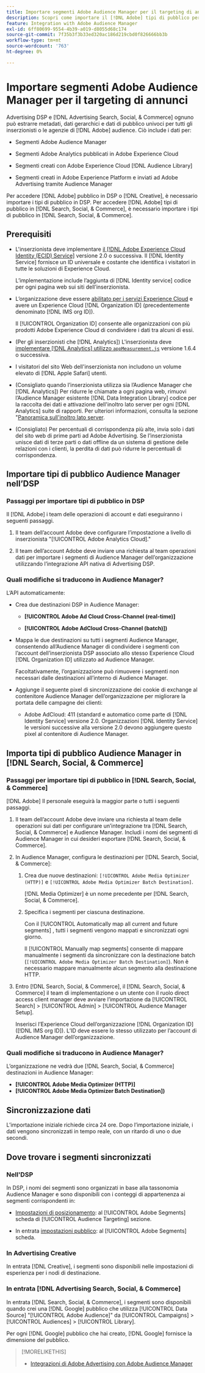 ```yaml
---
title: Importare segmenti Adobe Audience Manager per il targeting di annunci
description: Scopri come importare il [!DNL Adobe] tipi di pubblico per Advertising DSP e Search via Adobe Audience Manager
feature: Integration with Adobe Audience Manager
exl-id: 6ff80699-9554-4b39-a019-d8055d68c174
source-git-commit: 7f35b3f3b33ed320ac186d219cbd0f826666bb3b
workflow-type: tm+mt
source-wordcount: '763'
ht-degree: 0%

---
```


# Importare segmenti Adobe Audience Manager per il targeting di annunci

Advertising DSP e [!DNL Advertising Search, Social, & Commerce] ognuno può estrarre metadati, dati gerarchici e dati di pubblico univoci per tutti gli inserzionisti o le agenzie di [!DNL Adobe] audience<!-- segments or audiences? Standardize terms per AAM's docs -->. Ciò include i dati per:

* Segmenti Adobe Audience Manager

* Segmenti Adobe Analytics pubblicati in Adobe Experience Cloud

* Segmenti creati con Adobe Experience Cloud [!DNL Audience Library]

* Segmenti creati in Adobe Experience Platform e inviati ad Adobe Advertising tramite Audience Manager

Per accedere [!DNL Adobe] pubblico in DSP o [!DNL Creative], è necessario importare i tipi di pubblico in DSP. Per accedere [!DNL Adobe] tipi di pubblico in [!DNL Search, Social, & Commerce], è necessario importare i tipi di pubblico in [!DNL Search, Social, & Commerce].

## Prerequisiti

* L&#39;inserzionista deve implementare [il [!DNL Adobe Experience Cloud Identity (ECID) Service]](https://experienceleague.adobe.com/docs/id-service/using/intro/overview.html) versione 2.0 o successiva. Il [!DNL Identity Service] fornisce un ID universale e costante che identifica i visitatori in tutte le soluzioni di Experience Cloud.

   L’implementazione include l’aggiunta di [!DNL Identity service] codice per ogni pagina web sui siti dell’inserzionista.

* L’organizzazione deve essere [abilitato per i servizi Experience Cloud](https://experienceleague.adobe.com/docs/core-services/interface/services/core-services.html) e avere un Experience Cloud [!DNL Organization ID] (precedentemente denominato [!DNL IMS org ID]).

   Il [!UICONTROL Organization ID] consente alle organizzazioni con più prodotti Adobe Experience Cloud di condividere i dati tra alcuni di essi.

* (Per gli inserzionisti che [!DNL Analytics]) L&#39;inserzionista deve [implementare [!DNL Analytics] utilizzo `appMeasurement.js`](https://experienceleague.adobe.com/docs/analytics/implementation/js/overview.html) versione 1.6.4 o successiva.

* I visitatori del sito Web dell&#39;inserzionista non includono un volume elevato di [!DNL Apple Safari] utenti.

* (Consigliato quando l’inserzionista utilizza sia l’Audience Manager che [!DNL Analytics]) Per ridurre le chiamate a ogni pagina web, rimuovi l’Audience Manager esistente [!DNL Data Integration Library] codice per la raccolta dei dati e attivazione dell&#39;inoltro lato server per ogni [!DNL Analytics] suite di rapporti. Per ulteriori informazioni, consulta la sezione &quot;[Panoramica sull&#39;inoltro lato server](https://experienceleague.adobe.com/docs/analytics/admin/admin-tools/server-side-forwarding/ssf.html).

* (Consigliato) Per percentuali di corrispondenza più alte, invia solo i dati del sito web di prime parti ad Adobe Advertising. Se l’inserzionista unisce dati di terze parti o dati offline da un sistema di gestione delle relazioni con i clienti, la perdita di dati può ridurre le percentuali di corrispondenza.

## Importare tipi di pubblico Audience Manager nell’DSP

### Passaggi per importare tipi di pubblico in DSP

Il [!DNL Adobe] i team delle operazioni di account e dati eseguiranno i seguenti passaggi.

1. Il team dell’account Adobe deve configurare l’impostazione a livello di inserzionista &quot;[!UICONTROL Adobe Analytics Cloud].&quot;

1. Il team dell’account Adobe deve inviare una richiesta<!-- Submit a request as a JIRA task? --> al team operazioni dati<!-- implementation team? --> per importare i segmenti di Audience Manager dell’organizzazione utilizzando l’integrazione API nativa di Advertising DSP.

### Quali modifiche si traducono in Audience Manager?

L’API automaticamente:

* Crea due destinazioni DSP in Audience Manager:

   * **[!UICONTROL Adobe Ad Cloud Cross-Channel (real-time)]**

   * **[!UICONTROL Adobe AdCloud Cross-Channel (batch)])**

* Mappa le due destinazioni su tutti i segmenti Audience Manager, consentendo all’Audience Manager di condividere i segmenti con l’account dell’inserzionista DSP associato allo stesso Experience Cloud [!DNL Organization ID] utilizzato ad Audience Manager. <!-- Verify -->

   Facoltativamente, l’organizzazione può rimuovere i segmenti non necessari dalle destinazioni all’interno di Audience Manager.

* Aggiunge il seguente pixel di sincronizzazione dei cookie di exchange al contenitore Audience Manager dell’organizzazione per migliorare la portata delle campagne dei clienti:

   * Adobe AdCloud: 411 (standard e automatico come parte di [!DNL Identity Service] versione 2.0. Organizzazioni [!DNL Identity Service] le versioni successive alla versione 2.0 devono aggiungere questo pixel al contenitore di Audience Manager.

## Importa tipi di pubblico Audience Manager in [!DNL Search, Social, & Commerce]

### Passaggi per importare tipi di pubblico in [!DNL Search, Social, & Commerce]

[!DNL Adobe] Il personale eseguirà la maggior parte o tutti i seguenti passaggi.

1. Il team dell’account Adobe deve inviare una richiesta al team delle operazioni sui dati per configurare un’integrazione tra [!DNL Search, Social, & Commerce] e Audience Manager. Includi i nomi dei segmenti di Audience Manager in cui desideri esportare [!DNL Search, Social, & Commerce].

1. In Audience Manager, configura le destinazioni per [!DNL Search, Social, & Commerce]:

   1. Crea due nuove destinazioni: `[!UICONTROL Adobe Media Optimizer (HTTP)]` e `[!UICONTROL Adobe Media Optimizer Batch Destination]`.

      [!DNL Media Optimizer] è un nome precedente per [!DNL Search, Social, & Commerce].

   1. Specifica i segmenti per ciascuna destinazione.

      Con il [!UICONTROL Automatically map all current and future segments] , tutti i segmenti vengono mappati e sincronizzati ogni giorno.

      Il [!UICONTROL Manually map segments] consente di mappare manualmente i segmenti da sincronizzare con la destinazione batch (`[!UICONTROL Adobe Media Optimizer Batch Destination]`). Non è necessario mappare manualmente alcun segmento alla destinazione HTTP.

1. Entro [!DNL Search, Social, & Commerce], il [!DNL Search, Social, & Commerce] il team di implementazione o un utente con il ruolo direct access client manager deve avviare l’importazione da [!UICONTROL Search] > [!UICONTROL Admin] > [!UICONTROL Audience Manager Setup].

   Inserisci l’Experience Cloud dell’organizzazione [!DNL Organization ID] ([!DNL IMS org ID]). L’ID deve essere lo stesso utilizzato per l’account di Audience Manager dell’organizzazione.

### Quali modifiche si traducono in Audience Manager?

L’organizzazione ne vedrà due [!DNL Search, Social, & Commerce] destinazioni in Audience Manager:

* **[!UICONTROL Adobe Media Optimizer (HTTP)]**
* **[!UICONTROL Adobe Media Optimizer Batch Destination])**

## Sincronizzazione dati

L’importazione iniziale richiede circa 24 ore. Dopo l’importazione iniziale, i dati vengono sincronizzati in tempo reale, con un ritardo di uno o due secondi.

<!--
### How DSP Syncs the Data

DSP syncs the data automatically using the [!DNL Adobe Experience Cloud Identity (ECID) Service]. During synchronization, the [!DNL ECID Service] calls Adobe Advertising at [!DNL cm.eversttech.net]. Because Adobe Advertising is a trusted domain, ID syncs take place from parent pages rather than within the destination publishing iframes, as they do with most third-party activation partners. Audience Manager identifies unique users by device IDs, using the [Audience Manager [!DNL Unique User ID (AAM UUID)]](https://experienceleague.adobe.com/docs/audience-manager/user-guide/reference/ids-in-aam.html#global-device-ids), also called the [!DNL Device ID].

![Synchronization of [!DNL Adobe] audiences in DSP](/help/integrations/assets/audience-manager-sync.png)

### How Search Syncs the Data
-->

<!-- 
Segment membership data is sent only after one of the following events occurs:

* (Advertisers with DSP):

  * The segment is targeted in an Adobe Advertising display ad.

  * The segment is added to the [!DNL Adobe AdCloud Cross-Channel] batch and real-time destinations within the Audience Manager user interface.

* (Advertisers with [!DNL Search, Social, & Commerce]):

  * The segment is targeted in an Adobe Advertising search ad.

  * The segment is added to the [!DNL Adobe Media Optimizer] batch and HTTP destinations within the Audience Manager user interface.
 -->
<!-- Is membership data/whatever available in Creative? If so, does it show the same as DSP? -->

## Dove trovare i segmenti sincronizzati

### Nell&#39;DSP

In DSP, i nomi dei segmenti sono organizzati in base alla tassonomia Audience Manager e sono disponibili con i conteggi di appartenenza ai segmenti corrispondenti in:

* [Impostazioni di posizionamento](/help/dsp/campaign-management/placements/placement-settings.md#audience-targeting): al [!UICONTROL Adobe Segments] scheda di [!UICONTROL Audience Targeting] sezione.

* In entrata [impostazioni pubblico](/help/dsp/audiences/audience-settings.md): al [!UICONTROL Adobe Segments] scheda.

### In Advertising Creative

In entrata [!DNL Creative], i segmenti sono disponibili nelle impostazioni di esperienza per i nodi di destinazione.

### In entrata [!DNL Advertising Search, Social, & Commerce]

In entrata [!DNL Search, Social, & Commerce], i segmenti sono disponibili quando crei una [!DNL Google] pubblico che utilizza [!UICONTROL Data Source] &quot;[!UICONTROL Adobe Audience]&quot; da [!UICONTROL Campaigns] > [!UICONTROL Audiences] > [!UICONTROL Library].

Per ogni [!DNL Google] pubblico che hai creato, [!DNL Google] fornisce la dimensione del pubblico.

>[!MORELIKETHIS]
>
>* [Integrazioni di Adobe Advertising con Adobe Audience Manager](/help/integrations/audience-manager/overview.md)

